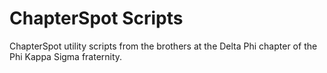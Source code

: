 # ChapterSpot Scripts
ChapterSpot utility scripts from the brothers at the Delta Phi chapter of the
Phi Kappa Sigma fraternity.
